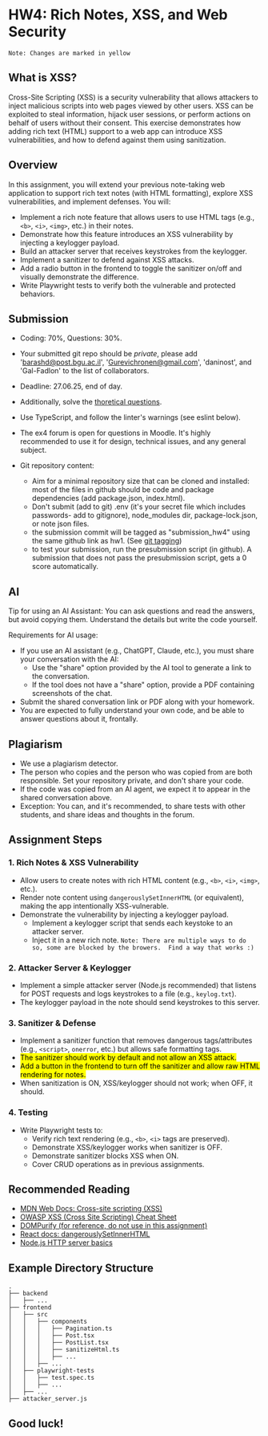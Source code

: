 # HW4: Rich Notes, XSS, and Web Security
`Note: Changes are marked in yellow`
## What is XSS?
Cross-Site Scripting (XSS) is a security vulnerability that allows attackers to inject malicious scripts into web pages viewed by other users. XSS can be exploited to steal information, hijack user sessions, or perform actions on behalf of users without their consent. This exercise demonstrates how adding rich text (HTML) support to a web app can introduce XSS vulnerabilities, and how to defend against them using sanitization.

## Overview
In this assignment, you will extend your previous note-taking web application to support rich text notes (with HTML formatting), explore XSS vulnerabilities, and implement defenses. You will:
- Implement a rich note feature that allows users to use HTML tags (e.g., `<b>`, `<i>`, `<img>`, etc.) in their notes.
- Demonstrate how this feature introduces an XSS vulnerability by injecting a keylogger payload.
- Build an attacker server that receives keystrokes from the keylogger.
- Implement a sanitizer to defend against XSS attacks.
- Add a radio button in the frontend to toggle the sanitizer on/off and visually demonstrate the difference.
- Write Playwright tests to verify both the vulnerable and protected behaviors.

## Submission
- Coding: 70%, Questions: 30%.
- Your submitted git repo should be *private*, please add 'barashd@post.bgu.ac.il', 'Gurevichronen@gmail.com', 'daninost', and 'Gal-Fadlon' to the list of collaborators.
- Deadline: 27.06.25, end of day.
- Additionally, solve the [thoretical questions](#TBD).
- Use TypeScript, and follow the linter's warnings (see eslint below).
- The ex4 forum is open for questions in Moodle. It's highly recommended to use it for design, technical issues, and any general subject.

- Git repository content:
  - Aim for a minimal repository size that can be cloned and installed: most of the files in github should be code and package dependencies (add package.json, index.html).
  - Don't submit (add to git) .env (it's your secret file which includes passwords- add to gitignore), node_modules dir, package-lock.json, or note json files.
  - the submission commit will be tagged as "submission_hw4" using the same github link as hw1. (See [git tagging](https://git-scm.com/book/en/v2/Git-Basics-Tagging))
  - to test your submission, run the presubmission script (in github). A submission that does not pass the presubmission script, gets a 0 score automatically.

## AI
Tip for using an AI Assistant: You can ask questions and read the answers, but avoid copying them. Understand the details but write the code yourself.

Requirements for AI usage:
- If you use an AI assistant (e.g., ChatGPT, Claude, etc.), you must share your conversation with the AI:
    - Use the "share" option provided by the AI tool to generate a link to the conversation.
    - If the tool does not have a "share" option, provide a PDF containing screenshots of the chat.
- Submit the shared conversation link or PDF along with your homework.
- You are expected to fully understand your own code, and be able to answer questions about it, frontally.
## Plagiarism
- We use a plagiarism detector.
- The person who copies and the person who was copied from are both responsible. Set your repository private, and don't share your code.
- If the code was copied from an AI agent, we expect it to appear in the shared conversation above.
- Exception: You can, and it's recommended, to share tests with other students, and share ideas and thoughts in the forum.

## Assignment Steps

### 1. Rich Notes & XSS Vulnerability
- Allow users to create notes with rich HTML content (e.g., `<b>`, `<i>`, `<img>`, etc.).
- Render note content using `dangerouslySetInnerHTML` (or equivalent), making the app intentionally XSS-vulnerable.
- Demonstrate the vulnerability by injecting a keylogger payload.
  - Implement a keylogger script that sends each keystoke to an attacker server.
  - Inject it in a new rich note. `Note: There are multiple ways to do so, some are blocked by the browers.  Find a way that works :)`

### 2. Attacker Server & Keylogger
- Implement a simple attacker server (Node.js recommended) that listens for POST requests and logs keystrokes to a file (e.g., `keylog.txt`).
- The keylogger payload in the note should send keystrokes to this server.

### 3. Sanitizer & Defense
- Implement a sanitizer function that removes dangerous tags/attributes (e.g., `<script>`, `onerror`, etc.) but allows safe formatting tags.
- <span style="background-color: yellow; color: black;">The sanitizer should work by default and not allow an XSS attack.</span>
- <span style="background-color: yellow; color: black;">Add a button in the frontend to turn off the sanitizer and allow raw HTML rendering for notes.</span>
- When sanitization is ON, XSS/keylogger should not work; when OFF, it should.

### 4. Testing
- Write Playwright tests to:
  - Verify rich text rendering (e.g., `<b>`, `<i>` tags are preserved).
  - Demonstrate XSS/keylogger works when sanitizer is OFF.
  - Demonstrate sanitizer blocks XSS when ON.
  - Cover CRUD operations as in previous assignments.

## Recommended Reading
- [MDN Web Docs: Cross-site scripting (XSS)](https://developer.mozilla.org/en-US/docs/Glossary/Cross-site_scripting)
- [OWASP XSS (Cross Site Scripting) Cheat Sheet](https://cheatsheetseries.owasp.org/cheatsheets/Cross_Site_Scripting_Prevention_Cheat_Sheet.html)
- [DOMPurify (for reference, do not use in this assignment)](https://github.com/cure53/DOMPurify)
- [React docs: dangerouslySetInnerHTML](https://react.dev/reference/react-dom/components/common#dangerously-setting-the-inner-html)
- [Node.js HTTP server basics](https://nodejs.org/en/docs/guides/getting-started-guide)

## Example Directory Structure
```
.
├── backend
│   ├── ...
├── frontend
│   ├── src
│   │   ├── components
│   │   │   ├── Pagination.ts
│   │   │   ├── Post.tsx
│   │   │   ├── PostList.tsx
│   │   │   ├── sanitizeHtml.ts
│   │   │   ├── ...
│   │   ├── ...
│   ├── playwright-tests
│   │   ├── test.spec.ts
│   │   ├── ...
│   ├── ...
├── attacker_server.js
```

## Good luck!


